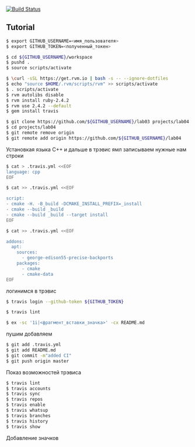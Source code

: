 [![Build Status](https://travis-ci.com/Lam0Rka/lab444.svg?branch=main)](https://travis-ci.com/Lam0Rka/lab444)
## Tutorial

```sh
$ export GITHUB_USERNAME=<имя_пользователя>
$ export GITHUB_TOKEN=<полученный_токен>
```

```sh
$ cd ${GITHUB_USERNAME}/workspace
$ pushd .
$ source scripts/activate
```

```sh
$ \curl -sSL https://get.rvm.io | bash -s -- --ignore-dotfiles
$ echo "source $HOME/.rvm/scripts/rvm" >> scripts/activate
$ . scripts/activate
$ rvm autolibs disable
$ rvm install ruby-2.4.2
$ rvm use 2.4.2 --default
$ gem install travis
```

```sh
$ git clone https://github.com/${GITHUB_USERNAME}/lab03 projects/lab04
$ cd projects/lab04
$ git remote remove origin
$ git remote add origin https://github.com/${GITHUB_USERNAME}/lab04
```
Установкая языка С++ и дальше в трэвис ямл записываем нужные нам строки
```sh
$ cat > .travis.yml <<EOF
language: cpp
EOF
```

```sh
$ cat >> .travis.yml <<EOF

script:
- cmake -H. -B_build -DCMAKE_INSTALL_PREFIX=_install
- cmake --build _build
- cmake --build _build --target install
EOF
```

```sh
$ cat >> .travis.yml <<EOF

addons:
  apt:
    sources:
      - george-edison55-precise-backports
    packages:
      - cmake
      - cmake-data
EOF
```
логинимся в трэвис
```sh
$ travis login --github-token ${GITHUB_TOKEN}
```

```sh
$ travis lint
```

```sh
$ ex -sc '1i|<фрагмент_вставки_значка>' -cx README.md
```
пушим добавляем
```sh
$ git add .travis.yml
$ git add README.md
$ git commit -m"added CI"
$ git push origin master
```
Показ возможностей трэвиса
```sh
$ travis lint
$ travis accounts
$ travis sync
$ travis repos
$ travis enable
$ travis whatsup
$ travis branches
$ travis history
$ travis show
```
Добавление значков
